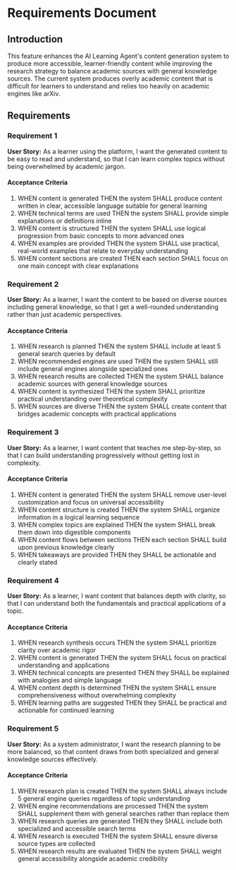 # Requirements Document

## Introduction

This feature enhances the AI Learning Agent's content generation system to produce more accessible, learner-friendly content while improving the research strategy to balance academic sources with general knowledge sources. The current system produces overly academic content that is difficult for learners to understand and relies too heavily on academic engines like arXiv.

## Requirements

### Requirement 1

**User Story:** As a learner using the platform, I want the generated content to be easy to read and understand, so that I can learn complex topics without being overwhelmed by academic jargon.

#### Acceptance Criteria

1. WHEN content is generated THEN the system SHALL produce content written in clear, accessible language suitable for general learning
2. WHEN technical terms are used THEN the system SHALL provide simple explanations or definitions inline
3. WHEN content is structured THEN the system SHALL use logical progression from basic concepts to more advanced ones
4. WHEN examples are provided THEN the system SHALL use practical, real-world examples that relate to everyday understanding
5. WHEN content sections are created THEN each section SHALL focus on one main concept with clear explanations

### Requirement 2

**User Story:** As a learner, I want the content to be based on diverse sources including general knowledge, so that I get a well-rounded understanding rather than just academic perspectives.

#### Acceptance Criteria

1. WHEN research is planned THEN the system SHALL include at least 5 general search queries by default
2. WHEN recommended engines are used THEN the system SHALL still include general engines alongside specialized ones
3. WHEN research results are collected THEN the system SHALL balance academic sources with general knowledge sources
4. WHEN content is synthesized THEN the system SHALL prioritize practical understanding over theoretical complexity
5. WHEN sources are diverse THEN the system SHALL create content that bridges academic concepts with practical applications

### Requirement 3

**User Story:** As a learner, I want content that teaches me step-by-step, so that I can build understanding progressively without getting lost in complexity.

#### Acceptance Criteria

1. WHEN content is generated THEN the system SHALL remove user-level customization and focus on universal accessibility
2. WHEN content structure is created THEN the system SHALL organize information in a logical learning sequence
3. WHEN complex topics are explained THEN the system SHALL break them down into digestible components
4. WHEN content flows between sections THEN each section SHALL build upon previous knowledge clearly
5. WHEN takeaways are provided THEN they SHALL be actionable and clearly stated

### Requirement 4

**User Story:** As a learner, I want content that balances depth with clarity, so that I can understand both the fundamentals and practical applications of a topic.

#### Acceptance Criteria

1. WHEN research synthesis occurs THEN the system SHALL prioritize clarity over academic rigor
2. WHEN content is generated THEN the system SHALL focus on practical understanding and applications
3. WHEN technical concepts are presented THEN they SHALL be explained with analogies and simple language
4. WHEN content depth is determined THEN the system SHALL ensure comprehensiveness without overwhelming complexity
5. WHEN learning paths are suggested THEN they SHALL be practical and actionable for continued learning

### Requirement 5

**User Story:** As a system administrator, I want the research planning to be more balanced, so that content draws from both specialized and general knowledge sources effectively.

#### Acceptance Criteria

1. WHEN research plan is created THEN the system SHALL always include 5 general engine queries regardless of topic understanding
2. WHEN engine recommendations are processed THEN the system SHALL supplement them with general searches rather than replace them
3. WHEN research queries are generated THEN they SHALL include both specialized and accessible search terms
4. WHEN research is executed THEN the system SHALL ensure diverse source types are collected
5. WHEN research results are evaluated THEN the system SHALL weight general accessibility alongside academic credibility